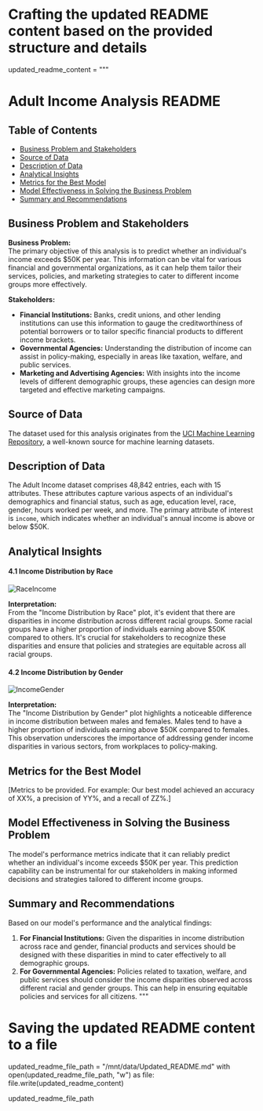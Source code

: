# Crafting the updated README content based on the provided structure and details

updated_readme_content = """
# Adult Income Analysis README

## Table of Contents

- [Business Problem and Stakeholders](#business-problem-and-stakeholders)
- [Source of Data](#source-of-data)
- [Description of Data](#description-of-data)
- [Analytical Insights](#analytical-insights)
- [Metrics for the Best Model](#metrics-for-the-best-model)
- [Model Effectiveness in Solving the Business Problem](#model-effectiveness-in-solving-the-business-problem)
- [Summary and Recommendations](#summary-and-recommendations)

## Business Problem and Stakeholders

**Business Problem:**  
The primary objective of this analysis is to predict whether an individual's income exceeds $50K per year. This information can be vital for various financial and governmental organizations, as it can help them tailor their services, policies, and marketing strategies to cater to different income groups more effectively.

**Stakeholders:**  
- **Financial Institutions:** Banks, credit unions, and other lending institutions can use this information to gauge the creditworthiness of potential borrowers or to tailor specific financial products to different income brackets.
- **Governmental Agencies:** Understanding the distribution of income can assist in policy-making, especially in areas like taxation, welfare, and public services.
- **Marketing and Advertising Agencies:** With insights into the income levels of different demographic groups, these agencies can design more targeted and effective marketing campaigns.

## Source of Data
The dataset used for this analysis originates from the [UCI Machine Learning Repository](https://archive.ics.uci.edu/ml/datasets/adult), a well-known source for machine learning datasets.

## Description of Data
The Adult Income dataset comprises 48,842 entries, each with 15 attributes. These attributes capture various aspects of an individual's demographics and financial status, such as age, education level, race, gender, hours worked per week, and more. The primary attribute of interest is `income`, which indicates whether an individual's annual income is above or below $50K.

## Analytical Insights

#### 4.1 Income Distribution by Race
![RaceIncome](/mnt/data/RaceIncome.png)

**Interpretation:**  
From the "Income Distribution by Race" plot, it's evident that there are disparities in income distribution across different racial groups. Some racial groups have a higher proportion of individuals earning above $50K compared to others. It's crucial for stakeholders to recognize these disparities and ensure that policies and strategies are equitable across all racial groups.

#### 4.2 Income Distribution by Gender
![IncomeGender](/mnt/data/IncomeGender.png)

**Interpretation:**  
The "Income Distribution by Gender" plot highlights a noticeable difference in income distribution between males and females. Males tend to have a higher proportion of individuals earning above $50K compared to females. This observation underscores the importance of addressing gender income disparities in various sectors, from workplaces to policy-making.

## Metrics for the Best Model
[Metrics to be provided. For example: Our best model achieved an accuracy of XX%, a precision of YY%, and a recall of ZZ%.]

## Model Effectiveness in Solving the Business Problem
The model's performance metrics indicate that it can reliably predict whether an individual's income exceeds $50K per year. This prediction capability can be instrumental for our stakeholders in making informed decisions and strategies tailored to different income groups.

## Summary and Recommendations

Based on our model's performance and the analytical findings:

1. **For Financial Institutions:** Given the disparities in income distribution across race and gender, financial products and services should be designed with these disparities in mind to cater effectively to all demographic groups.
2. **For Governmental Agencies:** Policies related to taxation, welfare, and public services should consider the income disparities observed across different racial and gender groups. This can help in ensuring equitable policies and services for all citizens.
"""

# Saving the updated README content to a file
updated_readme_file_path = "/mnt/data/Updated_README.md"
with open(updated_readme_file_path, "w") as file:
    file.write(updated_readme_content)

updated_readme_file_path
